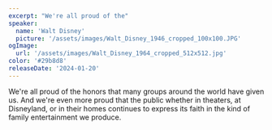 ```yaml
---
excerpt: "We're all proud of the"
speaker:
  name: 'Walt Disney'
  picture: '/assets/images/Walt_Disney_1946_cropped_100x100.JPG'
ogImage:
  url: '/assets/images/Walt_Disney_1964_cropped_512x512.jpg'
color: '#29b8d8'
releaseDate: '2024-01-20'
---
```

We're all proud of the honors that many groups around the world have given us. And we're even more proud that the public whether in theaters, at Disneyland, or in their homes continues to express its faith in the kind of family entertainment we produce.
